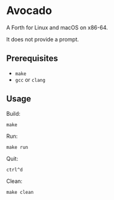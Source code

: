 # Avocado

A Forth for Linux and macOS on x86-64.

It does not provide a prompt.

## Prerequisites

* `make`
* `gcc` or `clang`

## Usage

Build:

	make

Run:

	make run

Quit:

	ctrl^d

Clean:

	make clean
